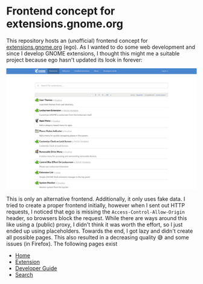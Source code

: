 # Frontend concept for extensions.gnome.org

This repository hosts an (unofficial) frontend concept for [extensions.gnome.org](https://extensions.gnome.org/) (ego). As I wanted to do some web development and since I develop GNOME extensions, I thought this might me a suitable project because ego hasn't updated its look in forever:

![Old look](./ego.png)

This is only an alternative frontend. Additionally, it only uses fake data. I tried to create a proper frontend initially, however when I sent out HTTP requests, I noticed that ego is missing the `Access-Control-Allow-Origin` header, so browsers block the request. While there are ways around this like using a (public) proxy, I didn't think it was worth the effort, so I just ended up using placeholders. Towards the end, I got lazy and didn't create all possible pages. This also resulted in a decreasing quality 😅 and some issues (in Firefox). The following pages exist

- [Home](https://leleat.github.io/alt-ego/)
- [Extension](https://leleat.github.io/alt-ego/extension)
- [Developer Guide](https://leleat.github.io/alt-ego/develop)
- [Search](https://leleat.github.io/alt-ego/search)
